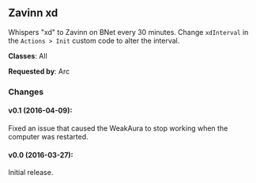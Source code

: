 ## Zavinn xd

Whispers "xd" to Zavinn on BNet every 30 minutes. Change `xdInterval` in the
`Actions > Init` custom code to alter the interval.

**Classes**: All

**Requested by**: Arc

### Changes

#### v0.1 (2016-04-09):

Fixed an issue that caused the WeakAura to stop working when the computer was
restarted.


#### v0.0 (2016-03-27):

Initial release.


